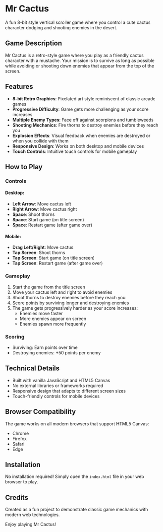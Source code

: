 # Mr Cactus

A fun 8-bit style vertical scroller game where you control a cute cactus character dodging and shooting enemies in the desert.

## Game Description

Mr Cactus is a retro-style game where you play as a friendly cactus character with a mustache. Your mission is to survive as long as possible while avoiding or shooting down enemies that appear from the top of the screen.

## Features

- **8-bit Retro Graphics**: Pixelated art style reminiscent of classic arcade games
- **Progressive Difficulty**: Game gets more challenging as your score increases
- **Multiple Enemy Types**: Face off against scorpions and tumbleweeds
- **Shooting Mechanics**: Fire thorns to destroy enemies before they reach you
- **Explosion Effects**: Visual feedback when enemies are destroyed or when you collide with them
- **Responsive Design**: Works on both desktop and mobile devices
- **Touch Controls**: Intuitive touch controls for mobile gameplay

## How to Play

### Controls

#### Desktop:

- **Left Arrow**: Move cactus left
- **Right Arrow**: Move cactus right
- **Space**: Shoot thorns
- **Space**: Start game (on title screen)
- **Space**: Restart game (after game over)

#### Mobile:

- **Drag Left/Right**: Move cactus
- **Tap Screen**: Shoot thorns
- **Tap Screen**: Start game (on title screen)
- **Tap Screen**: Restart game (after game over)

### Gameplay

1. Start the game from the title screen
2. Move your cactus left and right to avoid enemies
3. Shoot thorns to destroy enemies before they reach you
4. Score points by surviving longer and destroying enemies
5. The game gets progressively harder as your score increases:
   - Enemies move faster
   - More enemies appear on screen
   - Enemies spawn more frequently

### Scoring

- Surviving: Earn points over time
- Destroying enemies: +50 points per enemy

## Technical Details

- Built with vanilla JavaScript and HTML5 Canvas
- No external libraries or frameworks required
- Responsive design that adapts to different screen sizes
- Touch-friendly controls for mobile devices

## Browser Compatibility

The game works on all modern browsers that support HTML5 Canvas:

- Chrome
- Firefox
- Safari
- Edge

## Installation

No installation required! Simply open the `index.html` file in your web browser to play.

## Credits

Created as a fun project to demonstrate classic game mechanics with modern web technologies.

Enjoy playing Mr Cactus!

